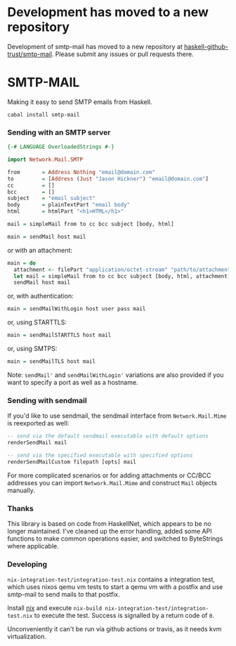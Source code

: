 Development has moved to a new repository
=========================================

Development of smtp-mail has moved to a new repository at [haskell-github-trust/smtp-mail](https://github.com/haskell-github-trust/smtp-mail).
Please submit any issues or pull requests there.

SMTP-MAIL
=========

Making it easy to send SMTP emails from Haskell.

```
cabal install smtp-mail
```

### Sending with an SMTP server

```haskell
{-# LANGUAGE OverloadedStrings #-}

import Network.Mail.SMTP

from       = Address Nothing "email@domain.com"
to         = [Address (Just "Jason Hickner") "email@domain.com"]
cc         = []
bcc        = []
subject    = "email subject"
body       = plainTextPart "email body"
html       = htmlPart "<h1>HTML</h1>"

mail = simpleMail from to cc bcc subject [body, html]

main = sendMail host mail
```

or with an attachment:

```haskell
main = do
  attachment <- filePart "application/octet-stream" "path/to/attachment.zip"
  let mail = simpleMail from to cc bcc subject [body, html, attachment]
  sendMail host mail
```

or, with authentication:

```haskell
main = sendMailWithLogin host user pass mail
```

or, using STARTTLS:

```haskell
main = sendMailSTARTTLS host mail
```

or, using SMTPS:

```haskell
main = sendMailTLS host mail
```

Note: `sendMail'` and `sendMailWithLogin'` variations are also provided if you want to specify a port as well as a hostname.


### Sending with sendmail

If you'd like to use sendmail, the sendmail interface from ```Network.Mail.Mime``` 
is reexported as well:

```haskell
-- send via the default sendmail executable with default options
renderSendMail mail

-- send via the specified executable with specified options
renderSendMailCustom filepath [opts] mail
```

For more complicated scenarios or for adding attachments or CC/BCC
addresses you can import ```Network.Mail.Mime``` and construct ```Mail```
objects manually.

### Thanks

This library is based on code from HaskellNet, which appears to be no longer
maintained. I've cleaned up the error handling, added some API functions to
make common operations easier, and switched to ByteStrings where applicable.

### Developing

`nix-integration-test/integration-test.nix` contains a integration test, which
uses nixos qemu vm tests to start a qemu vm with a postfix and use smtp-mail to
send mails to that postfix.

Install [nix](https://nixos.org) and execute `nix-build nix-integration-test/integration-test.nix`
to execute the test. Success is signalled by a return code of `0`.

Unconveniently it can't be run via github actions or travis, as it needs kvm virtualization.
